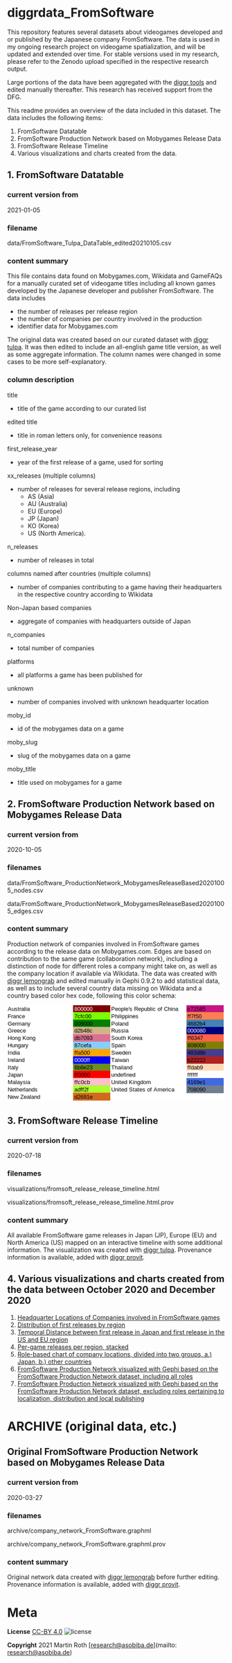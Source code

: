 # diggrdata_FromSoftware

This repository features several datasets about videogames developed and or published by the Japanese company FromSoftware. The data is used in my ongoing research project on videogame spatialization, and will be updated and extended over time. For stable versions used in my research, please refer to the Zenodo upload specified in the respective research output.

Large portions of the data have been aggregated with the [diggr tools](https://github.com/diggr/) and edited manually thereafter. This research has received support from the DFG.

This readme provides an overview of the data included in this dataset.
The data includes the following items:
1. FromSoftware Datatable
2. FromSoftware Production Network based on Mobygames Release Data
3. FromSoftware Release Timeline
4. Various visualizations and charts created from the data.

## 1. FromSoftware Datatable

### current version from

2021-01-05

### filename

data/FromSoftware_Tulpa_DataTable_edited20210105.csv

### content summary

This file contains data found on Mobygames.com, Wikidata and GameFAQs for a manually curated set of videogame titles including all known games developed by the Japanese developer and publisher FromSoftware. The data includes
- the number of releases per release region 
- the number of companies per country involved in the production
- identifier data for Mobygames.com

The original data was created based on our curated dataset  with [diggr tulpa](https://github.com/diggr/tulpa). It was then edited to include an all-english game title version, as well as some aggregate information. The column names were changed in some cases to be more self-explanatory.

### column description

title
- title of the game according to our curated list

edited title	
- title in roman letters only, for convenience reasons

first_release_year
- year of the first release of a game, used for sorting

xx_releases (multiple columns)
- number of releases for several release regions, including 
  - AS (Asia)
  - AU (Australia)
  - EU (Europe)
  - JP (Japan)
  - KO (Korea)
  - US (North America).

n_releases
- number of releases in total

columns named after countries (multiple columns)
- number of companies contributing to a game having their headquarters in the respective country according to Wikidata
  
Non-Japan based companies
- aggregate of companies with headquarters outside of Japan

n_companies	
- total number of companies

platforms	
- all platforms a game has been published for

unknown
- number of companies involved with unknown headquarter location

moby_id	
- id of the mobygames data on a game

moby_slug	
- slug of the mobygames data on a game

moby_title
- title used on mobygames for a game

## 2. FromSoftware Production Network based on Mobygames Release Data

### current version from

2020-10-05

### filenames

data/FromSoftware_ProductionNetwork_MobygamesReleaseBased20201005_nodes.csv

data/FromSoftware_ProductionNetwork_MobygamesReleaseBased20201005_edges.csv

### content summary

Production network of companies involved in FromSoftware games according to the release data on Mobygames.com. Edges are based on contribution to the same game (collaboration network), including a distinction of node for different roles a company might take on, as well as the company location if available via Wikidata. The data was created with [diggr lemongrab](https://github.com/diggr/lemongrab) and edited manually in Gephi 0.9.2 to add statistical data, as well as to include several country data missing on Wikidata and a country based color hex code, following this color schema:

![this hex color schema](visualizations/FromSoftCountryColorCodesTable.png)

## 3. FromSoftware Release Timeline

### current version from

2020-07-18

### filenames

visualizations/fromsoft_release_release_timeline.html

visualizations/fromsoft_release_release_timeline.html.prov

### content summary

All available FromSoftware game releases in Japan (JP), Europe (EU) and North America (US) mapped on an interactive timeline with some additional information. The visualization was created with [diggr tulpa](https://github.com/diggr/tulpa). Provenance information is available, added with [diggr provit](https://github.com/diggr/provit).

## 4. Various visualizations and charts created from the data between October 2020 and December 2020

1. [Headquarter Locations of Companies involved in FromSoftware games](visualizations/FromSoftware_ReleaseAnalysis_CompanyLocations.svg)
2. [Distribution of first releases by region](visualizations/FromSoftware_ReleaseAnalysis_FirstReleaseCountryDistribution.svg)
3. [Temporal Distance between first release in Japan and first release in the US and EU region](visualizations/FromSoftware_ReleaseAnalysis_ReleaseDistanceJPEUUS.svg)
4. [Per-game releases per region, stacked](visualizations/FromSoftware_ReleaseAnalysis_ReleaseRegion.svg)
5. [Role-based chart of company locations, divided into two groups, a.) Japan, b.) other countries](visualizations/FromSoftware_Rolebased_companyCountries.svg)
6. [FromSoftware Production Network visualized with Gephi based on the FromSoftware Production Network dataset, including all roles](visualizations/FromSoftware_ProductionNetwork_withroles_all.svg)
7. [FromSoftware Production Network visualized with Gephi based on the FromSoftware Production Network dataset, excluding roles pertaining to localization, distribution and local publishing](visualizations/FromSoftware_ProductionNetwork_withroles_nopubldistrloc.svg)


# ARCHIVE (original data, etc.)

## Original FromSoftware Production Network based on Mobygames Release Data

### current version from

2020-03-27

### filenames

archive/company_network_FromSoftware.graphml

archive/company_network_FromSoftware.graphml.prov

### content summary

Original network data created with [diggr lemongrab](https://github.com/diggr/lemongrab) before further editing. Provenance information is available, added with [diggr provit](https://github.com/diggr/provit).

# Meta

**License**
[CC-BY 4.0](http://creativecommons.org/licenses/by/4.0)
![license](https://i.creativecommons.org/l/by/4.0/80x15.png)

**Copyright**
2021 Martin Roth [research@asobiba.de](mailto: research@asobiba.de)
